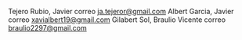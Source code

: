 Tejero Rubio, Javier correo ja.tejeror@gmail.com
Albert Garcia, Javier correo xavialbert19@gmail.com
Gilabert Sol, Braulio Vicente correo braulio2297@gmail.com